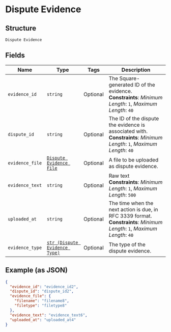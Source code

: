 
# Dispute Evidence

## Structure

`Dispute Evidence`

## Fields

| Name | Type | Tags | Description |
|  --- | --- | --- | --- |
| `evidence_id` | `string` | Optional | The Square-generated ID of the evidence.<br>**Constraints**: *Minimum Length*: `1`, *Maximum Length*: `40` |
| `dispute_id` | `string` | Optional | The ID of the dispute the evidence is associated with.<br>**Constraints**: *Minimum Length*: `1`, *Maximum Length*: `40` |
| `evidence_file` | [`Dispute Evidence File`](/doc/models/dispute-evidence-file.md) | Optional | A file to be uploaded as dispute evidence. |
| `evidence_text` | `string` | Optional | Raw text<br>**Constraints**: *Minimum Length*: `1`, *Maximum Length*: `500` |
| `uploaded_at` | `string` | Optional | The time when the next action is due, in RFC 3339 format.<br>**Constraints**: *Minimum Length*: `1`, *Maximum Length*: `40` |
| `evidence_type` | [`str (Dispute Evidence Type)`](/doc/models/dispute-evidence-type.md) | Optional | The type of the dispute evidence. |

## Example (as JSON)

```json
{
  "evidence_id": "evidence_id2",
  "dispute_id": "dispute_id2",
  "evidence_file": {
    "filename": "filename8",
    "filetype": "filetype8"
  },
  "evidence_text": "evidence_text6",
  "uploaded_at": "uploaded_at4"
}
```


